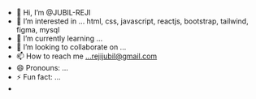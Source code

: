 - 👋 Hi, I’m @JUBIL-REJI
- 👀 I’m interested in ... html, css, javascript, reactjs, bootstrap, tailwind, figma, mysql
- 🌱 I’m currently learning ...
- 💞️ I’m looking to collaborate on ...
- 📫 How to reach me ...rejijubil@gmail.com
- 😄 Pronouns: ...
- ⚡ Fun fact: ...
- 

<!---
JUBIL-REJI/JUBIL-REJI is a ✨ special ✨ repository because its `README.md` (this file) appears on your GitHub profile.
You can click the Preview link to take a look at your changes.
--->
